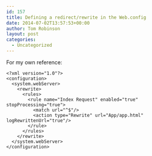 ```yaml
---
id: 157
title: Defining a redirect/rewrite in the Web.config
date: 2014-07-02T13:57:53+00:00
author: Tom Robinson
layout: post
categories:
  - Uncategorized
---
```

For my own reference:

<noscript>
  <pre><code class="language-xml xml">&lt;?xml version="1.0"?&gt;
&lt;configuration&gt;
  &lt;system.webServer&gt;
    &lt;rewrite&gt;
      &lt;rules&gt;
        &lt;rule name="Index Request" enabled="true" stopProcessing="true"&gt;
          &lt;match url="^$"/&gt;
          &lt;action type="Rewrite" url="App/app.html" logRewrittenUrl="true"/&gt;
        &lt;/rule&gt;
      &lt;/rules&gt;
    &lt;/rewrite&gt;
  &lt;/system.webServer&gt;
&lt;/configuration&gt;</code></pre>
</noscript>
